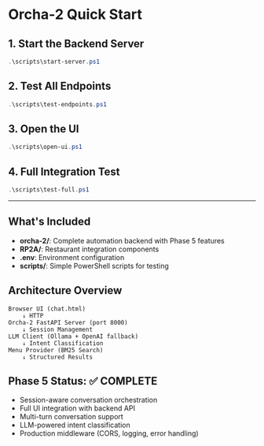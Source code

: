 # Orcha-2 Quick Start

## 1. Start the Backend Server
```powershell
.\scripts\start-server.ps1
```

## 2. Test All Endpoints  
```powershell
.\scripts\test-endpoints.ps1
```

## 3. Open the UI
```powershell
.\scripts\open-ui.ps1
```

## 4. Full Integration Test
```powershell
.\scripts\test-full.ps1
```

---

## What's Included

- **orcha-2/**: Complete automation backend with Phase 5 features
- **RP2A/**: Restaurant integration components  
- **.env**: Environment configuration
- **scripts/**: Simple PowerShell scripts for testing

## Architecture Overview

```
Browser UI (chat.html) 
    ↓ HTTP
Orcha-2 FastAPI Server (port 8000)
    ↓ Session Management  
LLM Client (Ollama + OpenAI fallback)
    ↓ Intent Classification
Menu Provider (BM25 Search)
    ↓ Structured Results
```

## Phase 5 Status: ✅ COMPLETE
- Session-aware conversation orchestration
- Full UI integration with backend API
- Multi-turn conversation support  
- LLM-powered intent classification
- Production middleware (CORS, logging, error handling)